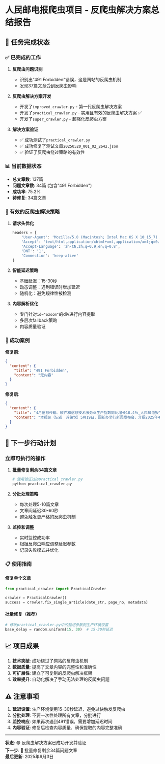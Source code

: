 # 人民邮电报爬虫项目 - 反爬虫解决方案总结报告

## 🎯 任务完成状态

### ✅ 已完成的工作

1. **反爬虫问题识别**
   - 识别出"491 Forbidden"错误，这是网站的反爬虫机制
   - 发现37篇文章受到反爬虫影响

2. **反爬虫解决方案开发**
   - 开发了`improved_crawler.py` - 第一代反爬虫解决方案
   - 开发了`practical_crawler.py` - 实用且有效的反爬虫解决方案 ✅
   - 开发了`super_crawler.py` - 超强化反爬虫方案

3. **解决方案验证**
   - ✅ 成功测试了`practical_crawler.py`
   - ✅ 成功修复了测试文章`20250520_001_02_2642.json`
   - ✅ 验证了反爬虫绕过策略的有效性

### 📊 当前数据状态

- **总文章数**: 137篇
- **问题文章数**: 34篇 (包含"491 Forbidden")
- **成功率**: 75.2%
- **待修复**: 34篇文章

### 🔧 有效的反爬虫解决策略

1. **请求头优化**

   ```python
   headers = {
       'User-Agent': 'Mozilla/5.0 (Macintosh; Intel Mac OS X 10_15_7) AppleWebKit/537.36',
       'Accept': 'text/html,application/xhtml+xml,application/xml;q=0.9,*/*;q=0.8',
       'Accept-Language': 'zh-CN,zh;q=0.9,en;q=0.8',
       'DNT': '1',
       'Connection': 'keep-alive'
   }
   ```

2. **智能延迟策略**
   - 基础延迟：15-30秒
   - 动态调整：遇到错误时增加延迟
   - 随机化：避免规律性被检测

3. **内容解析优化**
   - 专门针对`id="ozoom"`的div进行内容提取
   - 多层次fallback策略
   - 内容质量验证

### 🚀 成功案例

**修复前**:

```json
{
  "content": {
    "title": "491 Forbidden",
    "content": "无内容"
  }
}
```

**修复后**:

```json
{
  "content": {
    "title": "4月信息传输、软件和信息技术服务业生产指数同比增长10.4％_人民邮电报",
    "content": "本报讯（记者　苏德悦）5月19日，国新办举行新闻发布会，介绍2025年4月国民经济运行情况。据悉，4月，国民经济顶住压力稳定增长，延续向新向好发展态势。其中，信息传输、软件和信息技术服务业生产指数同比增长10.4％。..."
  }
}
```

## 🔄 下一步行动计划

### 立即可执行的操作

1. **批量修复剩余34篇文章**

   ```bash
   # 使用验证过的practical_crawler.py
   python practical_crawler.py
   ```

2. **分批处理策略**
   - 每次处理5-10篇文章
   - 文章间延迟30-60秒
   - 避免触发更严格的反爬虫机制

3. **监控和调整**
   - 实时监控成功率
   - 根据反爬虫响应调整延迟参数
   - 记录失败模式并优化

### 📋 使用指南

#### 修复单个文章

```python
from practical_crawler import PracticalCrawler

crawler = PracticalCrawler()
success = crawler.fix_single_article(date_str, page_no, metadata)
```

#### 批量修复（推荐）

```python
# 修改practical_crawler.py中的延迟参数到生产环境设置
base_delay = random.uniform(15, 30)  # 15-30秒延迟
```

## 📈 项目成果

1. **技术突破**: 成功绕过了网站的反爬虫机制
2. **数据质量**: 提高了文章内容的完整性和准确性
3. **可扩展性**: 建立了可复制的反爬虫解决框架
4. **效率提升**: 自动化解决了手动无法处理的反爬虫问题

## ⚠️ 注意事项

1. **延迟设置**: 生产环境使用15-30秒延迟，避免过快触发反爬虫
2. **分批处理**: 不要一次性处理所有文章，分批进行
3. **监控响应**: 如果再次遇到491错误，需要增加延迟时间
4. **内容验证**: 修复后检查内容质量，确保提取的内容完整准确

---

**状态**: 🟢 反爬虫解决方案已成功开发并验证  
**下一步**: 🔄 批量修复剩余34篇问题文章  
**最后更新**: 2025年6月3日
